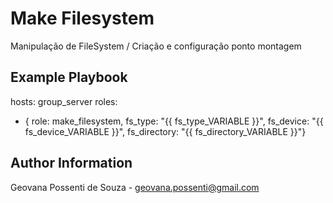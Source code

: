 Make Filesystem
===========

Manipulação de FileSystem / Criação e configuração ponto montagem

Example Playbook
----------------
  hosts: group_server
  roles:
  - { role: make_filesystem, fs_type: "{{ fs_type_VARIABLE }}", fs_device: "{{ fs_device_VARIABLE }}", fs_directory: "{{ fs_directory_VARIABLE }}"}


Author Information
------------------
Geovana Possenti de Souza - geovana.possenti@gmail.com
